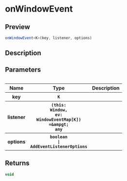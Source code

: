 
      
# onWindowEvent

<div class="api-docs__section" data-reactroot="">

## Preview

</div><div class="api-docs__preview fn" data-reactroot="">

```ts
onWindowEvent<K>(key, listener, options)
```

</div><div class="api-docs__section" data-reactroot="">

## Description

</div><div class="api-docs__description" data-reactroot=""><span class="api-docs__do-not-parse">



</span></div><div class="api-docs__section" data-reactroot="">

## Parameters

</div><div class="api-docs__parameters" data-reactroot=""><table>

<table><thead><tr><th>Name</th><th>Type</th><th>Description</th></tr></thead><tbody><tr><th>key</th><th><code><span class="api-type__type ">K</span></code></th><th><div class="api-docs__description"><span class="api-docs__do-not-parse">



</span></div></th></tr><tr><th>listener</th><th><code><span class="api-docs__signature-symbol">(</span><span>this<span class="api-docs__signature-symbol">: </span><span class="api-type__type ">Window</span></span><span class="api-docs__signature-symbol">, </span><span>ev<span class="api-docs__signature-symbol">: </span><span class="api-type__type ">WindowEventMap</span><span class="api-type__symbol">[</span><span class="api-type__type ">K</span><span class="api-type__symbol">]</span></span><span class="api-docs__signature-symbol">)</span><span class="api-docs__signature-symbol"> =&ampgt; </span><span class="api-type__type">any</span></code></th><th><div class="api-docs__description"><span class="api-docs__do-not-parse">



</span></div></th></tr><tr><th>options</th><th><code><span class="api-type__type">boolean</span><span class="api-type__symbol"> | </span><span class="api-type__type ">AddEventListenerOptions</span></code></th><th><div class="api-docs__description"><span class="api-docs__do-not-parse">



</span></div></th></tr></tbody></table>

</table></div><div class="api-docs__section" data-reactroot="">

## Returns

</div><div class="api-docs__returns" data-reactroot="">

```ts
void
```

</div>